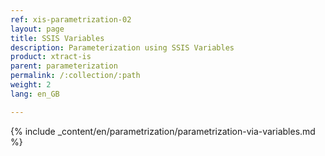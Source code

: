 ```yaml
---
ref: xis-parametrization-02
layout: page
title: SSIS Variables
description: Parameterization using SSIS Variables
product: xtract-is
parent: parameterization
permalink: /:collection/:path
weight: 2
lang: en_GB

---
```


{% include _content/en/parametrization/parametrization-via-variables.md  %}
